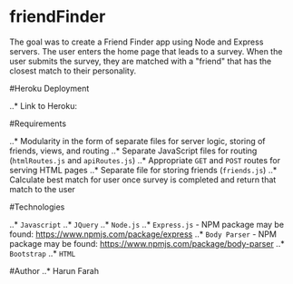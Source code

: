 # friendFinder


The goal was to create a Friend Finder app  using Node and Express servers. The user enters the home page that leads to a survey. When the user submits the survey, they are matched with a "friend" that has the closest match to their personality.

#Heroku Deployment

..* Link to Heroku: 

#Requirements

..* Modularity in the form of separate files for server logic, storing of friends, views, and routing
..* Separate JavaScript files for routing (```htmlRoutes.js``` and ```apiRoutes.js```)
..* Appropriate ```GET``` and ```POST``` routes for serving HTML pages
..* Separate file for storing friends (```friends.js```)
..* Calculate best match for user once survey is completed and return that match to the user

#Technologies 

..* ```Javascript```
..* ```JQuery```
..* ```Node.js```
..* ```Express.js``` - NPM package may be found: https://www.npmjs.com/package/express
..* ```Body Parser``` - NPM package may be found: https://www.npmjs.com/package/body-parser
..* ```Bootstrap```
..* ```HTML```  

#Author
..* Harun Farah
